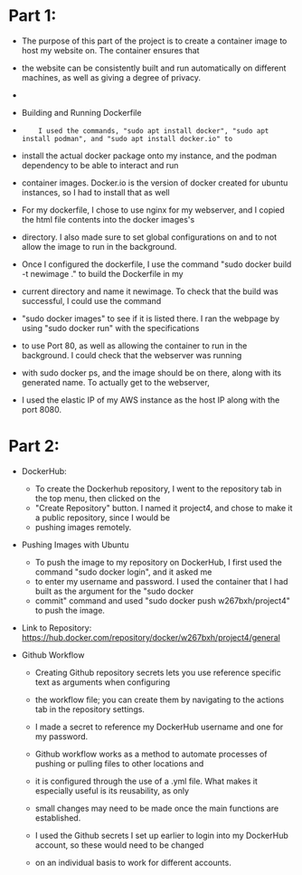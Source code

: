 # Part 1:
	
-	 The purpose of this part of the project is to create a container image to host my website on. The container ensures that
-	 the website can be consistently built and run automatically on different machines, as well as giving a degree of privacy. 
-
-	 Building and Running Dockerfile
-         I used the commands, "sudo apt install docker", "sudo apt install podman", and "sudo apt install docker.io" to
-	 install the actual docker package onto my instance, and the podman dependency to be able to interact and run 
-	 container images. Docker.io is the version of docker created for ubuntu instances, so I had to install that as well
-	 For my dockerfile, I chose to use nginx for my webserver, and I copied the html file contents into the docker images's
-	 directory. I also made sure to set global configurations on and to not allow the image to run in the background.

-	 Once I configured the dockerfile, I use the command "sudo docker build -t newimage ." to build the Dockerfile in my
-	 current directory and name it newimage. To check that the build was successful, I could use the command
-	 "sudo docker images" to see if it is listed there. I ran the webpage by using "sudo docker run" with the specifications 
-	 to use Port 80, as well as allowing the container to run in the background. I could check that the webserver was running
-	 with sudo docker ps, and the image should be on there, along with its generated name. To actually get to the webserver, 
-	 I used the elastic IP of my AWS instance as the host IP along with the port 8080. 

# Part 2: 
-	DockerHub:
  	-	To create the Dockerhub repository, I went to the repository tab in the top menu, then clicked on the 
	-	"Create Repository" button. I named it project4, and chose to make it a public repository, since I would be 
	-	pushing images remotely. 

-	Pushing Images with Ubuntu
	-	To push the image to my repository on DockerHub, I first used the command "sudo docker login", and it asked me
	-	to enter my username and password. I used the container that I had built as the argument for the "sudo docker 
	-	commit" command and used "sudo docker push w267bxh/project4" to push the image.
-	Link to Repository: https://hub.docker.com/repository/docker/w267bxh/project4/general
	
-	Github Workflow
	-	Creating Github repository secrets lets you use reference specific text as arguments when configuring
	-	the workflow file; you can create them by navigating to the actions tab in the repository settings. 
	-	I made a secret to reference my DockerHub username and one for my password.
		
	-	Github workflow works as a method to automate processes of pushing or pulling files to other locations and
	-	it is configured through the use of a .yml file. What makes it especially useful is its reusability, as only 
	-	small changes may need to be made once the main functions are established.
	-	I used the Github secrets I set up earlier to login into my DockerHub account, so these would need to be changed 
	-	on an individual basis to work for different accounts.  
